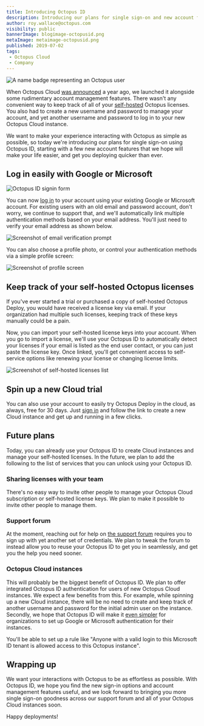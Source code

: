 ```yaml
---
title: Introducing Octopus ID
description: Introducing our plans for single sign-on and new account features, using Octopus ID.
author: roy.wallace@octopus.com
visibility: public
bannerImage: blogimage-octopusid.png
metaImage: metaimage-octopusid.png
published: 2019-07-02
tags:
 - Octopus Cloud
 - Company
---
```


![A name badge representing an Octopus user](blogimage-octopusid.png)

When Octopus Cloud [was announced](https://octopus.com/blog/announcing-octopus-cloud) a year ago, we launched it alongside some rudimentary account management features. There wasn't any convenient way to keep track of all of your [self-hosted](https://octopus.com/pricing/self-hosted) Octopus licenses. You also had to create a new username and password to manage your account, and yet another username and password to log in to your new Octopus Cloud instance. 

We want to make your experience interacting with Octopus as simple as possible, so today we're introducing our plans for single sign-on using Octopus ID, starting with a few new account features that we hope will make your life easier, and get you deploying quicker than ever.

## Log in easily with Google or Microsoft

![Octopus ID signin form](signin-resized.png)

You can now [log in](https://account.octopus.com/) to your account using your existing Google or Microsoft account. For existing users with an old email and password account, don't worry, we continue to support that, and we'll automatically link multiple authentication methods based on your email address. You'll just need to verify your email address as shown below.

![Screenshot of email verification prompt](verify-email-resized.png)

You can also choose a profile photo, or control your authentication methods via a simple profile screen:

![Screenshot of profile screen](profile-resized.png)

## Keep track of your self-hosted Octopus licenses

If you've ever started a trial or purchased a copy of self-hosted Octopus Deploy, you would have received a license key via email. If your organization had multiple such licenses, keeping track of these keys manually could be a pain.

Now, you can import your self-hosted license keys into your account. When you go to import a license, we'll use your Octopus ID to automatically detect your licenses if your email is listed as the end user contact, or you can just paste the license key. Once linked, you'll get convenient access to self-service options like renewing your license or changing license limits. 

![Screenshot of self-hosted licenses list](self-hosted-cloud-resized.png)

## Spin up a new Cloud trial

You can also use your account to easily try Octopus Deploy in the cloud, as always, free for 30 days. Just [sign in](http://account.octopus.com) and follow the link to create a new Cloud instance and get up and running in a few clicks.

## Future plans

Today, you can already use your Octopus ID to create Cloud instances and manage your self-hosted licenses. In the future, we plan to add the following to the list of services that you can unlock using your Octopus ID.

### Sharing licenses with your team
There's no easy way to invite other people to manage your Octopus Cloud subscription or self-hosted license keys. We plan to make it possible to invite other people to manage them. 

### Support forum

At the moment, reaching out for help on [the support forum](https://help.octopus.com/) requires you to sign up with yet another set of credentials. We plan to tweak the forum to instead allow you to reuse your Octopus ID to get you in seamlessly, and get you the help you need sooner.

### Octopus Cloud instances

This will probably be the biggest benefit of Octopus ID. We plan to offer integrated Octopus ID authentication for users of new Octopus Cloud instances. We expect a few benefits from this. For example, while spinning up a new Cloud instance, there will be no need to create and keep track of another username and password for the initial admin user on the instance. Secondly, we hope that Octopus ID will make it [even simpler](https://octopus.com/docs/administration/authentication) for organizations to set up Google or Microsoft authentication for their instances. 

You'll be able to set up a rule like "Anyone with a valid login to this Microsoft ID tenant is allowed access to this Octopus instance".

## Wrapping up

We want your interactions with Octopus to be as effortless as possible. With Octopus ID, we hope you find the new sign-in options and account management features useful, and we look forward to bringing you more single sign-on goodness across our support forum and all of your Octopus Cloud instances soon.

Happy deployments!
